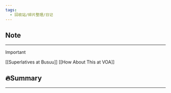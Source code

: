 ```yaml
---
tags:
  - 回收站/碎片整理/日记
---
```


## Note

---

> [!Important]
> [[Superlatives at Busuu]]
> [[How About This at VOA]]

## 🔥Summary

---
